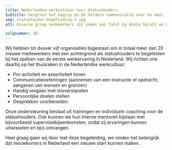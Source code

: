 ```yaml
---
title: Nederlandse werkcultuur voor Statushouders
Subtitle: Vergroot het begrip en de heldere communicatie over en weer.
img: statushouder-begeleiding-1.jpg
alt: Diverse groep medewerkers zit samen aan tafel by Annie Spratt on Unsplash

volgnummer: 20
---
```


Wij hebben tot dusver vijf organisaties bijgestaan om in totaal meer dan 20 nieuwe medewerkers met een achtergrond als statushouders te begeleiden bij het opdoen van de eerste werkervaring in Nederland. Wij richten ons daarbij op het thuisraken in de Nederlandse werkcultuur:

- Pro-activiteit en assertiviteit tonen
- Communicatieoefeningen (aannemen van een instructie of opdracht, aangeven van wensen en grenzen)
- Handig omgaan met misverstanden
- Persoonlijke doelen stellen
- Gesprekken voorbereiden

Onze ondersteuning bestaat uit trainingen en individuele coaching voor de statushouders. Ook kunnen we hun interne mentoren bijstaan met bijvoorbeeld supervisiebijeenkomsten, zodat zij ervaringen kunnen uitwisselen en tips ontvangen.

Heel graag gaan wij door met deze begeleiding, we vinden het belangrijk dat nieuwkomers in Nederland een nieuwe start kunnen maken.
